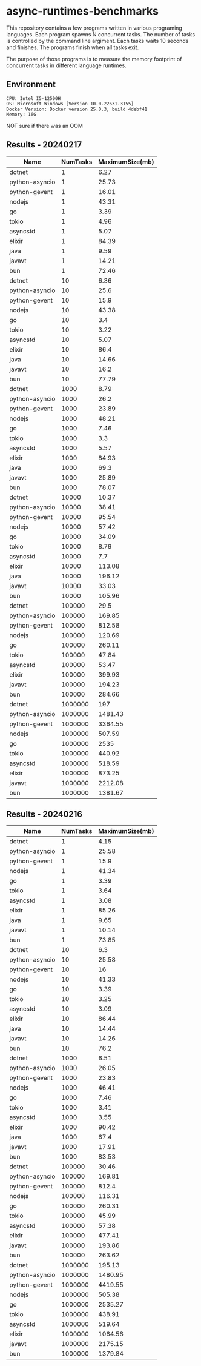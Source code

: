 # async-runtimes-benchmarks

This repository contains a few programs written in various programing languages.
Each program spawns N concurrent tasks. The number of tasks is controlled by the 
command line argiment. Each tasks waits 10 seconds and finishes. The programs finish when
all tasks exit.

The purpose of those programs is to measure the memory footprint of concurrent tasks in
different language runtimes. 


## Environment

```
CPU: Intel I5-12500H
OS: Microsoft Windows [Version 10.0.22631.3155]
Docker Version: Docker version 25.0.3, build 4debf41
Memory: 16G
```

NOT sure if there was an OOM

## Results - 20240217

|Name|NumTasks|MaximumSize(mb)|
|----|--------|---------------|
|dotnet|1|6.27|
|python-asyncio|1|25.73|
|python-gevent|1|16.01|
|nodejs|1|43.31|
|go|1|3.39|
|tokio|1|4.96|
|asyncstd|1|5.07|
|elixir|1|84.39|
|java|1|9.59|
|javavt|1|14.21|
|bun|1|72.46|
|dotnet|10|6.36|
|python-asyncio|10|25.6|
|python-gevent|10|15.9|
|nodejs|10|43.38|
|go|10|3.4|
|tokio|10|3.22|
|asyncstd|10|5.07|
|elixir|10|86.4|
|java|10|14.66|
|javavt|10|16.2|
|bun|10|77.79|
|dotnet|1000|8.79|
|python-asyncio|1000|26.2|
|python-gevent|1000|23.89|
|nodejs|1000|48.21|
|go|1000|7.46|
|tokio|1000|3.3|
|asyncstd|1000|5.57|
|elixir|1000|84.93|
|java|1000|69.3|
|javavt|1000|25.89|
|bun|1000|78.07|
|dotnet|10000|10.37|
|python-asyncio|10000|38.41|
|python-gevent|10000|95.54|
|nodejs|10000|57.42|
|go|10000|34.09|
|tokio|10000|8.79|
|asyncstd|10000|7.7|
|elixir|10000|113.08|
|java|10000|196.12|
|javavt|10000|33.03|
|bun|10000|105.96|
|dotnet|100000|29.5|
|python-asyncio|100000|169.85|
|python-gevent|100000|812.58|
|nodejs|100000|120.69|
|go|100000|260.11|
|tokio|100000|47.84|
|asyncstd|100000|53.47|
|elixir|100000|399.93|
|javavt|100000|194.23|
|bun|100000|284.66|
|dotnet|1000000|197|
|python-asyncio|1000000|1481.43|
|python-gevent|1000000|3364.55|
|nodejs|1000000|507.59|
|go|1000000|2535|
|tokio|1000000|440.92|
|asyncstd|1000000|518.59|
|elixir|1000000|873.25|
|javavt|1000000|2212.08|
|bun|1000000|1381.67|

## Results - 20240216

|Name|NumTasks|MaximumSize(mb)|
|----|--------|---------------|
|dotnet|1|4.15|
|python-asyncio|1|25.58|
|python-gevent|1|15.9|
|nodejs|1|41.34|
|go|1|3.39|
|tokio|1|3.64|
|asyncstd|1|3.08|
|elixir|1|85.26|
|java|1|9.65|
|javavt|1|10.14|
|bun|1|73.85|
|dotnet|10|6.3|
|python-asyncio|10|25.58|
|python-gevent|10|16|
|nodejs|10|41.33|
|go|10|3.39|
|tokio|10|3.25|
|asyncstd|10|3.09|
|elixir|10|86.44|
|java|10|14.44|
|javavt|10|14.26|
|bun|10|76.2|
|dotnet|1000|6.51|
|python-asyncio|1000|26.05|
|python-gevent|1000|23.83|
|nodejs|1000|46.41|
|go|1000|7.46|
|tokio|1000|3.41|
|asyncstd|1000|3.55|
|elixir|1000|90.42|
|java|1000|67.4|
|javavt|1000|17.91|
|bun|1000|83.53|
|dotnet|100000|30.46|
|python-asyncio|100000|169.81|
|python-gevent|100000|812.4|
|nodejs|100000|116.31|
|go|100000|260.31|
|tokio|100000|45.99|
|asyncstd|100000|57.38|
|elixir|100000|477.41|
|javavt|100000|193.86|
|bun|100000|263.62|
|dotnet|1000000|195.13|
|python-asyncio|1000000|1480.95|
|python-gevent|1000000|4419.55|
|nodejs|1000000|505.38|
|go|1000000|2535.27|
|tokio|1000000|438.91|
|asyncstd|1000000|519.64|
|elixir|1000000|1064.56|
|javavt|1000000|2175.15|
|bun|1000000|1379.84|